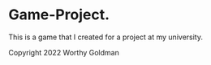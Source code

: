 # Game-Project. 
This is a game that I created for a project at my university.  
  
Copyright 2022 Worthy Goldman
